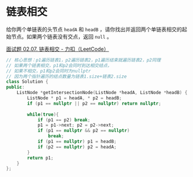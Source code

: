 # 链表相交

给你两个单链表的头节点 `headA` 和 `headB` ，请你找出并返回两个单链表相交的起始节点。如果两个链表没有交点，返回 `null` 。

[面试题 02.07. 链表相交 - 力扣（LeetCode）](https://leetcode.cn/problems/intersection-of-two-linked-lists-lcci/description/)

```c++
// 核心思想：p1遍历链表1，p2遍历链表2，p1遍历结束就遍历链表2，p2同理
// 如果两个链表相交，p1和p2会同时到达相交结点，
// 如果不相交，p1和p2会同时为nullptr
// 因为两个指针遍历的结点数量为链表1.size+链表2.size
class Solution {
public:
    ListNode *getIntersectionNode(ListNode *headA, ListNode *headB) {
        ListNode * p1 = headA, * p2 = headB;
        if (p1 == nullptr || p2 == nullptr) return nullptr;
        
        while(true){
            if (p1 == p2) break;
            p1 = p1->next; p2 = p2->next;
            if (p1 == nullptr && p2 == nullptr)
                break;
            if (p1 == nullptr) p1 = headB;
            if (p2 == nullptr) p2 = headA;                
        }
        return p1;
    }
};
```

